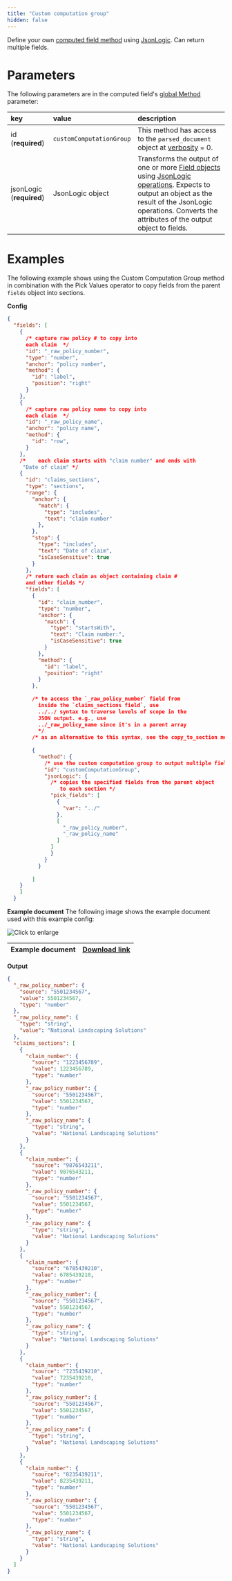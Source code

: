 ```yaml
---
title: "Custom computation group"
hidden: false
---
```


Define your own [computed field method](doc:computed-field-methods) using [JsonLogic](doc:jsonlogic). Can return multiple fields.

Parameters
====

The following parameters are in the computed field's [global Method](doc:computed-field-methods#parameters) parameter: 


| key                      | value                             | description                                                  |
| :----------------------- | :-------------------------------- | :----------------------------------------------------------- |
| id (**required**)        | `customComputationGroup`          | This method has access to the  `parsed_document` object at [verbosity](doc:verbosity) = 0. |
| jsonLogic (**required**) | JsonLogic object | Transforms the output of one or more [Field objects](https://docs.sensible.so/docs/field-query-object) using [JsonLogic operations](doc:jsonlogic). Expects to output an object as the result of the JsonLogic operations. Converts the attributes of the output object to fields. |

Examples
====

The following example shows using the Custom Computation Group method in combination with the Pick Values operator to copy fields from the parent `fields` object into sections.

**Config**

```json
{
  "fields": [
    {
      /* capture raw policy # to copy into 
      each claim  */
      "id": "_raw_policy_number",
      "type": "number",
      "anchor": "policy number",
      "method": {
        "id": "label",
        "position": "right"
      }
    },
    {
      /* capture raw policy name to copy into 
      each claim  */
      "id": "_raw_policy_name",
      "anchor": "policy name",
      "method": {
        "id": "row",
      }
    },
    /*    each claim starts with "claim number" and ends with 
     "Date of claim" */
    {
      "id": "claims_sections",
      "type": "sections",
      "range": {
        "anchor": {
          "match": {
            "type": "includes",
            "text": "claim number"
          },
        },
        "stop": {
          "type": "includes",
          "text": "Date of claim",
          "isCaseSensitive": true
        }
      },
      /* return each claim as object containing claim # 
      and other fields */
      "fields": [
        {
          "id": "claim_number",
          "type": "number",
          "anchor": {
            "match": {
              "type": "startsWith",
              "text": "Claim number:",
              "isCaseSensitive": true
            }
          },
          "method": {
            "id": "label",
            "position": "right"
          }
        },
        
        /* to access the `_raw_policy_number` field from
          inside the `claims_sections field`, use
          ../../ syntax to traverse levels of scope in the
          JSON output. e.g., use
          ../_raw_policy_name since it's in a parent array
          */
        /* as an alternative to this syntax, see the copy_to_section method */
        
        {
          "method": {
            /* use the custom computation group to output multiple fields */
            "id": "customComputationGroup",
            "jsonLogic": {
              /* copies the specified fields from the parent object
                 to each section */
              "pick_fields": [
                {
                  "var": "../"
                },
                [
                  "_raw_policy_number",
                  "_raw_policy_name"
                ]
              ]
              }
            }
          }
    
        ]
    }
    ]
  }
```

**Example document**
The following image shows the example document used with this example config:

![Click to enlarge](https://raw.githubusercontent.com/sensible-hq/sensible-docs/main/readme-sync/assets/v0/images/final/sections.png)

| Example document | [Download link](https://raw.githubusercontent.com/sensible-hq/sensible-docs/main/readme-sync/assets/v0/pdfs/sections.pdf) |
| ---------------- | ------------------------------------------------------------ |

**Output**

```json
{
  "_raw_policy_number": {
    "source": "5501234567",
    "value": 5501234567,
    "type": "number"
  },
  "_raw_policy_name": {
    "type": "string",
    "value": "National Landscaping Solutions"
  },
  "claims_sections": [
    {
      "claim_number": {
        "source": "1223456789",
        "value": 1223456789,
        "type": "number"
      },
      "_raw_policy_number": {
        "source": "5501234567",
        "value": 5501234567,
        "type": "number"
      },
      "_raw_policy_name": {
        "type": "string",
        "value": "National Landscaping Solutions"
      }
    },
    {
      "claim_number": {
        "source": "9876543211",
        "value": 9876543211,
        "type": "number"
      },
      "_raw_policy_number": {
        "source": "5501234567",
        "value": 5501234567,
        "type": "number"
      },
      "_raw_policy_name": {
        "type": "string",
        "value": "National Landscaping Solutions"
      }
    },
    {
      "claim_number": {
        "source": "6785439210",
        "value": 6785439210,
        "type": "number"
      },
      "_raw_policy_number": {
        "source": "5501234567",
        "value": 5501234567,
        "type": "number"
      },
      "_raw_policy_name": {
        "type": "string",
        "value": "National Landscaping Solutions"
      }
    },
    {
      "claim_number": {
        "source": "7235439210",
        "value": 7235439210,
        "type": "number"
      },
      "_raw_policy_number": {
        "source": "5501234567",
        "value": 5501234567,
        "type": "number"
      },
      "_raw_policy_name": {
        "type": "string",
        "value": "National Landscaping Solutions"
      }
    },
    {
      "claim_number": {
        "source": "8235439211",
        "value": 8235439211,
        "type": "number"
      },
      "_raw_policy_number": {
        "source": "5501234567",
        "value": 5501234567,
        "type": "number"
      },
      "_raw_policy_name": {
        "type": "string",
        "value": "National Landscaping Solutions"
      }
    }
  ]
}
```
